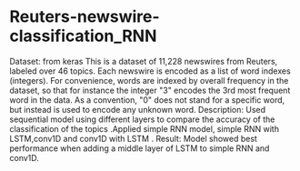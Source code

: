 # Reuters-newswire-classification_RNN


Dataset: from keras
This is a dataset of 11,228 newswires from Reuters, labeled over 46 topics.
Each newswire is encoded as a list of word indexes (integers). For convenience, words are indexed by overall frequency in the dataset, so that for instance the integer "3" encodes the 3rd most frequent word in the data. As a convention, "0" does not stand for a specific word, but instead is used to encode any unknown word.
Description:
Used sequential model using different layers to compare the accuracy  of the classification of the topics .Applied simple RNN model, simple RNN with LSTM,conv1D and conv1D with LSTM .
Result:
Model showed best performance when adding a middle layer of LSTM to simple RNN and conv1D.





